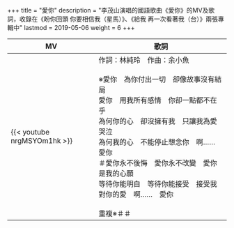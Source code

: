 +++
title = "愛你"
description = "李茂山演唱的國語歌曲《愛你》的MV及歌詞，收錄在《盼你回頭 你要相信我（星馬）》、《給我 再一次看著我（台）》兩張專輯中"
lastmod = 2019-05-06
weight = 6
+++

MV  | 歌詞  
--------------|-------
{{< youtube nrgMSYOm1hk >}}|作詞：林純玲　作曲：余小魚<br/><br/>※愛你　為你付出一切　卻像故事沒有結局<br/>愛你　用我所有感情　你卻一點都不在乎<br/>為何你的心　卻沒擁有我　只讓我為愛哭泣 <br/>為何我的心　不能停止想念你　啊……　愛你<br/>＃愛你永不後悔　愛你永不改變　愛你是我的心願<br/>等待你能明白　等待你能接受　接受我對你的愛　啊……　愛你<br/> <br/>重複※＃＃